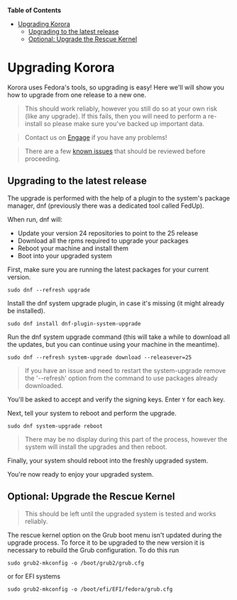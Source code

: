 

**Table of Contents**  

- [Upgrading Korora](#upgrading-korora)
    - [Upgrading to the latest release](#upgrading-to-the-latest-release)
    - [Optional: Upgrade the Rescue Kernel](#optional-upgrade-the-rescue-kernel)



<a name="upgrading-korora"></a>
# Upgrading Korora

Korora uses Fedora's tools, so upgrading is easy! Here we'll will show you how to upgrade from one release to a new one.

> This should work reliably, however you still do so at your own risk (like any upgrade). If this fails, then you will need to perform a re-install so please make sure you've backed up important data.



> Contact us on [Engage](https://kororaproject.org/support/engage) if you have any problems!



> There are a few [known issues](https://github.com/kororaproject/kp-documentation/wiki/Upgrading-Known-Issues) that should be reviewed before proceeding.

<a name="upgrading-to-the-latest-release"></a>
## Upgrading to the latest release

The upgrade is performed with the help of a plugin to the system's package manager, dnf (previously there was a dedicated tool called FedUp).

When run, dnf will:

- Update your version 24 repositories to point to the 25 release
- Download all the rpms required to upgrade your packages
- Reboot your machine and install them
- Boot into your upgraded system

First, make sure you are running the latest packages for your current version.

```
sudo dnf --refresh upgrade
```

Install the dnf system upgrade plugin, in case it's missing (it might already be installed).

```
sudo dnf install dnf-plugin-system-upgrade
```

Run the dnf system upgrade command (this will take a while to download all the updates, but you can continue using your machine in the meantime).

```
sudo dnf --refresh system-upgrade download --releasever=25
```

> If you have an issue and need to restart the system-upgrade remove the '--refresh' option from the command to use packages already downloaded.

You'll be asked to accept and verify the signing keys. Enter `Y` for each key.

Next, tell your system to reboot and perform the upgrade.

```
sudo dnf system-upgrade reboot
```

> There may be no display during this part of the process, however the system will install the upgrades and then reboot.

Finally, your system should reboot into the freshly upgraded system.

You're now ready to enjoy your upgraded system.

<a name="optional-upgrade-the-rescue-kernel"></a>
## Optional: Upgrade the Rescue Kernel

> This should be left until the upgraded system is tested and works reliably.

The rescue kernel option on the Grub boot menu isn't updated during the upgrade process. To force it to be upgraded to the new version it is necessary to rebuild the Grub configuration. To do this run

```
sudo grub2-mkconfig -o /boot/grub2/grub.cfg
```

or for EFI systems

 ```
sudo grub2-mkconfig -o /boot/efi/EFI/fedora/grub.cfg
```
